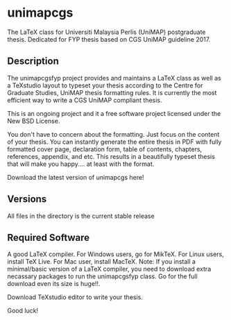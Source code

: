 # unimapcgs
The LaTeX class for Universiti Malaysia Perlis (UniMAP) postgraduate thesis. Dedicated for FYP thesis based on CGS UniMAP guideline 2017. 

## Description
The unimapcgsfyp project provides and maintains a LaTeX class as well as a TeXstudio layout to typeset your thesis according to the Centre for Graduate Studies, UniMAP thesis formatting rules. It is currently the most efficient way to write a CGS UniMAP compliant thesis.

This is an ongoing project and it a free software project licensed under the New BSD License.

You don't have to concern about the formatting. Just focus on the content of your thesis. You can instantly generate the entire thesis in PDF with fully formatted cover page, declaration form, table of contents, chapters, references, appendix, and etc. This results in a beautifully typeset thesis that will make you happy.... at least with the format. 

Download the latest version of unimapcgs here! 

## Versions
All files in the directory is the current stable release

## Required Software
A good LaTeX compiler. For Windows users, go for MikTeX. For Linux users, install TeX Live. For Mac user, install MacTeX. Note: If you install a minimal/basic version of a LaTeX compiler, you need to download extra necassary packages to run the unimapcgsfyp class. Go for the full download even its size is huge!!. 

Download TeXstudio editor to write your thesis.

Good luck!
